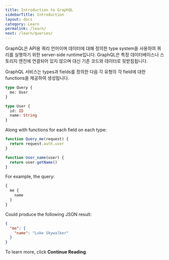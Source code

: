 ```yaml
---
title: Introduction to GraphQL
sidebarTitle: Introduction
layout: docs
category: Learn
permalink: /learn/
next: /learn/queries/
---
```


GraphQL은 API용 쿼리 언어이며 데이터에 대해 정의한 type system을 사용하여 쿼리를 실행하기 위한 server-side runtime입니다. GraphQL은 특정 데이터베이스나 스토리지 엔진에 연결되어 있지 않으며 대신 기존 코드와 데이터로 뒷받침됩니다.

GraphQL 서비스는 types과 fields를 정의한 다음 각 유형의 각 field에 대한 functions을 제공하여 생성됩니다.

```graphql
type Query {
  me: User
}

type User {
  id: ID
  name: String
}
```

Along with functions for each field on each type:

```js
function Query_me(request) {
  return request.auth.user
}

function User_name(user) {
  return user.getName()
}
```

For example, the query:

```graphql
{
  me {
    name
  }
}
```

Could produce the following JSON result:

```json
{
  "me": {
    "name": "Luke Skywalker"
  }
}
```

To learn more, click **Continue Reading**.
